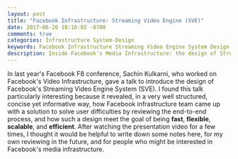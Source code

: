 ```yaml
---
layout: post
title: "Facebook Infrastructure: Streaming Video Engine (SVE)"
date: 2017-06-26 18:16:02 -0700
comments: true
categories: Infrastructure System-Design
keywords: Facebook Infrastructure Streaming Video Engine System Design
description: Inside Facebook's Media Infrastructure: the design of Streaming Video Engine
---
```


In last year's Facebook F8 conference, Sachin Kulkarni, who worked on Facebook's Video Infrastructure, gave a talk to introduce the design of Facebook's Streaming Video Engine System (SVE). I found this talk particularly interesting because it revealed, in a very well structured, concise yet informative way, how Facebook infrastructure team came up with a solution to solve user difficulties by reviewing the end-to-end process, and how such a design meet the goal of being **fast**, **flexible**, **scalable**, and **efficient**. After watching the presentation video for a few times, I thought it would be helpful to write down some notes here, for my own reviewing in the future, and for people who might be interested in Facebook's media infrastructure.






